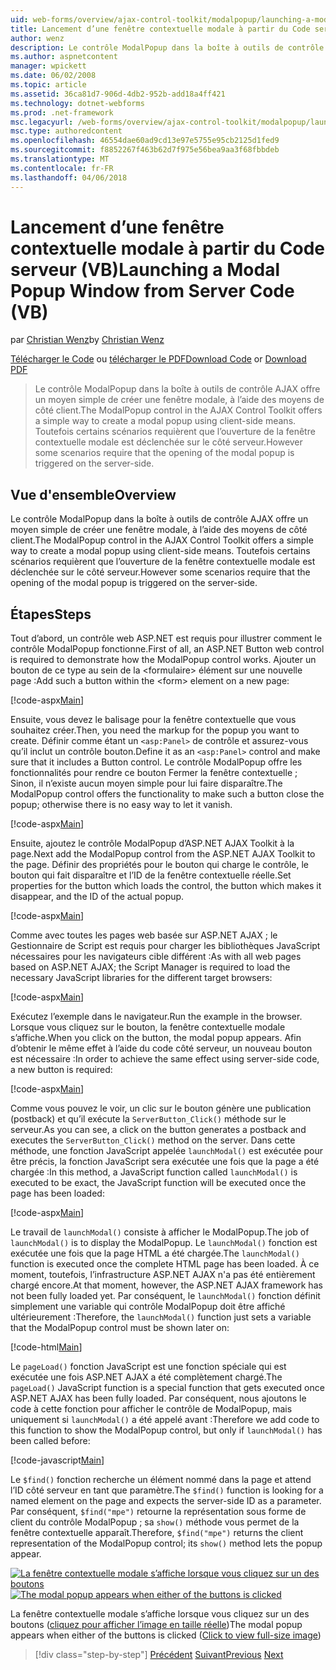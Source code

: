 ```yaml
---
uid: web-forms/overview/ajax-control-toolkit/modalpopup/launching-a-modal-popup-window-from-server-code-vb
title: Lancement d’une fenêtre contextuelle modale à partir du Code serveur (VB) | Documents Microsoft
author: wenz
description: Le contrôle ModalPopup dans la boîte à outils de contrôle AJAX offre un moyen simple de créer une fenêtre modale, à l’aide des moyens de côté client. Toutefois, certains scénarios requièrent que t...
ms.author: aspnetcontent
manager: wpickett
ms.date: 06/02/2008
ms.topic: article
ms.assetid: 36ca81d7-906d-4db2-952b-add18a4ff421
ms.technology: dotnet-webforms
ms.prod: .net-framework
msc.legacyurl: /web-forms/overview/ajax-control-toolkit/modalpopup/launching-a-modal-popup-window-from-server-code-vb
msc.type: authoredcontent
ms.openlocfilehash: 46554dae60ad9cd13e97e5755e95cb2125d1fed9
ms.sourcegitcommit: f8852267f463b62d7f975e56bea9aa3f68fbbdeb
ms.translationtype: MT
ms.contentlocale: fr-FR
ms.lasthandoff: 04/06/2018
---
```

<a name="launching-a-modal-popup-window-from-server-code-vb"></a><span data-ttu-id="c1173-104">Lancement d’une fenêtre contextuelle modale à partir du Code serveur (VB)</span><span class="sxs-lookup"><span data-stu-id="c1173-104">Launching a Modal Popup Window from Server Code (VB)</span></span>
====================
<span data-ttu-id="c1173-105">par [Christian Wenz](https://github.com/wenz)</span><span class="sxs-lookup"><span data-stu-id="c1173-105">by [Christian Wenz](https://github.com/wenz)</span></span>

<span data-ttu-id="c1173-106">[Télécharger le Code](http://download.microsoft.com/download/2/4/0/24052038-f942-4336-905b-b60ae56f0dd5/ModalPopup1.vb.zip) ou [télécharger le PDF](http://download.microsoft.com/download/b/6/a/b6ae89ee-df69-4c87-9bfb-ad1eb2b23373/modalpopup1VB.pdf)</span><span class="sxs-lookup"><span data-stu-id="c1173-106">[Download Code](http://download.microsoft.com/download/2/4/0/24052038-f942-4336-905b-b60ae56f0dd5/ModalPopup1.vb.zip) or [Download PDF](http://download.microsoft.com/download/b/6/a/b6ae89ee-df69-4c87-9bfb-ad1eb2b23373/modalpopup1VB.pdf)</span></span>

> <span data-ttu-id="c1173-107">Le contrôle ModalPopup dans la boîte à outils de contrôle AJAX offre un moyen simple de créer une fenêtre modale, à l’aide des moyens de côté client.</span><span class="sxs-lookup"><span data-stu-id="c1173-107">The ModalPopup control in the AJAX Control Toolkit offers a simple way to create a modal popup using client-side means.</span></span> <span data-ttu-id="c1173-108">Toutefois certains scénarios requièrent que l’ouverture de la fenêtre contextuelle modale est déclenchée sur le côté serveur.</span><span class="sxs-lookup"><span data-stu-id="c1173-108">However some scenarios require that the opening of the modal popup is triggered on the server-side.</span></span>


## <a name="overview"></a><span data-ttu-id="c1173-109">Vue d'ensemble</span><span class="sxs-lookup"><span data-stu-id="c1173-109">Overview</span></span>

<span data-ttu-id="c1173-110">Le contrôle ModalPopup dans la boîte à outils de contrôle AJAX offre un moyen simple de créer une fenêtre modale, à l’aide des moyens de côté client.</span><span class="sxs-lookup"><span data-stu-id="c1173-110">The ModalPopup control in the AJAX Control Toolkit offers a simple way to create a modal popup using client-side means.</span></span> <span data-ttu-id="c1173-111">Toutefois certains scénarios requièrent que l’ouverture de la fenêtre contextuelle modale est déclenchée sur le côté serveur.</span><span class="sxs-lookup"><span data-stu-id="c1173-111">However some scenarios require that the opening of the modal popup is triggered on the server-side.</span></span>

## <a name="steps"></a><span data-ttu-id="c1173-112">Étapes</span><span class="sxs-lookup"><span data-stu-id="c1173-112">Steps</span></span>

<span data-ttu-id="c1173-113">Tout d’abord, un contrôle web ASP.NET est requis pour illustrer comment le contrôle ModalPopup fonctionne.</span><span class="sxs-lookup"><span data-stu-id="c1173-113">First of all, an ASP.NET Button web control is required to demonstrate how the ModalPopup control works.</span></span> <span data-ttu-id="c1173-114">Ajouter un bouton de ce type au sein de la &lt;formulaire&gt; élément sur une nouvelle page :</span><span class="sxs-lookup"><span data-stu-id="c1173-114">Add such a button within the &lt;form&gt; element on a new page:</span></span>

[!code-aspx[Main](launching-a-modal-popup-window-from-server-code-vb/samples/sample1.aspx)]

<span data-ttu-id="c1173-115">Ensuite, vous devez le balisage pour la fenêtre contextuelle que vous souhaitez créer.</span><span class="sxs-lookup"><span data-stu-id="c1173-115">Then, you need the markup for the popup you want to create.</span></span> <span data-ttu-id="c1173-116">Définir comme étant un `<asp:Panel>` de contrôle et assurez-vous qu’il inclut un contrôle bouton.</span><span class="sxs-lookup"><span data-stu-id="c1173-116">Define it as an `<asp:Panel>` control and make sure that it includes a Button control.</span></span> <span data-ttu-id="c1173-117">Le contrôle ModalPopup offre les fonctionnalités pour rendre ce bouton Fermer la fenêtre contextuelle ; Sinon, il n’existe aucun moyen simple pour lui faire disparaître.</span><span class="sxs-lookup"><span data-stu-id="c1173-117">The ModalPopup control offers the functionality to make such a button close the popup; otherwise there is no easy way to let it vanish.</span></span>

[!code-aspx[Main](launching-a-modal-popup-window-from-server-code-vb/samples/sample2.aspx)]

<span data-ttu-id="c1173-118">Ensuite, ajoutez le contrôle ModalPopup d’ASP.NET AJAX Toolkit à la page.</span><span class="sxs-lookup"><span data-stu-id="c1173-118">Next add the ModalPopup control from the ASP.NET AJAX Toolkit to the page.</span></span> <span data-ttu-id="c1173-119">Définir des propriétés pour le bouton qui charge le contrôle, le bouton qui fait disparaître et l’ID de la fenêtre contextuelle réelle.</span><span class="sxs-lookup"><span data-stu-id="c1173-119">Set properties for the button which loads the control, the button which makes it disappear, and the ID of the actual popup.</span></span>

[!code-aspx[Main](launching-a-modal-popup-window-from-server-code-vb/samples/sample3.aspx)]

<span data-ttu-id="c1173-120">Comme avec toutes les pages web basée sur ASP.NET AJAX ; le Gestionnaire de Script est requis pour charger les bibliothèques JavaScript nécessaires pour les navigateurs cible différent :</span><span class="sxs-lookup"><span data-stu-id="c1173-120">As with all web pages based on ASP.NET AJAX; the Script Manager is required to load the necessary JavaScript libraries for the different target browsers:</span></span>

[!code-aspx[Main](launching-a-modal-popup-window-from-server-code-vb/samples/sample4.aspx)]

<span data-ttu-id="c1173-121">Exécutez l’exemple dans le navigateur.</span><span class="sxs-lookup"><span data-stu-id="c1173-121">Run the example in the browser.</span></span> <span data-ttu-id="c1173-122">Lorsque vous cliquez sur le bouton, la fenêtre contextuelle modale s’affiche.</span><span class="sxs-lookup"><span data-stu-id="c1173-122">When you click on the button, the modal popup appears.</span></span> <span data-ttu-id="c1173-123">Afin d’obtenir le même effet à l’aide du code côté serveur, un nouveau bouton est nécessaire :</span><span class="sxs-lookup"><span data-stu-id="c1173-123">In order to achieve the same effect using server-side code, a new button is required:</span></span>

[!code-aspx[Main](launching-a-modal-popup-window-from-server-code-vb/samples/sample5.aspx)]

<span data-ttu-id="c1173-124">Comme vous pouvez le voir, un clic sur le bouton génère une publication (postback) et qu’il exécute la `ServerButton_Click()` méthode sur le serveur.</span><span class="sxs-lookup"><span data-stu-id="c1173-124">As you can see, a click on the button generates a postback and executes the `ServerButton_Click()` method on the server.</span></span> <span data-ttu-id="c1173-125">Dans cette méthode, une fonction JavaScript appelée `launchModal()` est exécutée pour être précis, la fonction JavaScript sera exécutée une fois que la page a été chargée :</span><span class="sxs-lookup"><span data-stu-id="c1173-125">In this method, a JavaScript function called `launchModal()` is executed to be exact, the JavaScript function will be executed once the page has been loaded:</span></span>

[!code-aspx[Main](launching-a-modal-popup-window-from-server-code-vb/samples/sample6.aspx)]

<span data-ttu-id="c1173-126">Le travail de `launchModal()` consiste à afficher le ModalPopup.</span><span class="sxs-lookup"><span data-stu-id="c1173-126">The job of `launchModal()` is to display the ModalPopup.</span></span> <span data-ttu-id="c1173-127">Le `launchModal()` fonction est exécutée une fois que la page HTML a été chargée.</span><span class="sxs-lookup"><span data-stu-id="c1173-127">The `launchModal()` function is executed once the complete HTML page has been loaded.</span></span> <span data-ttu-id="c1173-128">À ce moment, toutefois, l’infrastructure ASP.NET AJAX n'a pas été entièrement chargé encore.</span><span class="sxs-lookup"><span data-stu-id="c1173-128">At that moment, however, the ASP.NET AJAX framework has not been fully loaded yet.</span></span> <span data-ttu-id="c1173-129">Par conséquent, le `launchModal()` fonction définit simplement une variable qui contrôle ModalPopup doit être affiché ultérieurement :</span><span class="sxs-lookup"><span data-stu-id="c1173-129">Therefore, the `launchModal()` function just sets a variable that the ModalPopup control must be shown later on:</span></span>

[!code-html[Main](launching-a-modal-popup-window-from-server-code-vb/samples/sample7.html)]

<span data-ttu-id="c1173-130">Le `pageLoad()` fonction JavaScript est une fonction spéciale qui est exécutée une fois ASP.NET AJAX a été complètement chargé.</span><span class="sxs-lookup"><span data-stu-id="c1173-130">The `pageLoad()` JavaScript function is a special function that gets executed once ASP.NET AJAX has been fully loaded.</span></span> <span data-ttu-id="c1173-131">Par conséquent, nous ajoutons le code à cette fonction pour afficher le contrôle de ModalPopup, mais uniquement si `launchModal()` a été appelé avant :</span><span class="sxs-lookup"><span data-stu-id="c1173-131">Therefore we add code to this function to show the ModalPopup control, but only if `launchModal()` has been called before:</span></span>

[!code-javascript[Main](launching-a-modal-popup-window-from-server-code-vb/samples/sample8.js)]

<span data-ttu-id="c1173-132">Le `$find()` fonction recherche un élément nommé dans la page et attend l’ID côté serveur en tant que paramètre.</span><span class="sxs-lookup"><span data-stu-id="c1173-132">The `$find()` function is looking for a named element on the page and expects the server-side ID as a parameter.</span></span> <span data-ttu-id="c1173-133">Par conséquent, `$find("mpe")` retourne la représentation sous forme de client du contrôle ModalPopup ; sa `show()` méthode vous permet de la fenêtre contextuelle apparaît.</span><span class="sxs-lookup"><span data-stu-id="c1173-133">Therefore, `$find("mpe")` returns the client representation of the ModalPopup control; its `show()` method lets the popup appear.</span></span>


<span data-ttu-id="c1173-134">[![La fenêtre contextuelle modale s’affiche lorsque vous cliquez sur un des boutons](launching-a-modal-popup-window-from-server-code-vb/_static/image2.png)](launching-a-modal-popup-window-from-server-code-vb/_static/image1.png)</span><span class="sxs-lookup"><span data-stu-id="c1173-134">[![The modal popup appears when either of the buttons is clicked](launching-a-modal-popup-window-from-server-code-vb/_static/image2.png)](launching-a-modal-popup-window-from-server-code-vb/_static/image1.png)</span></span>

<span data-ttu-id="c1173-135">La fenêtre contextuelle modale s’affiche lorsque vous cliquez sur un des boutons ([cliquez pour afficher l’image en taille réelle](launching-a-modal-popup-window-from-server-code-vb/_static/image3.png))</span><span class="sxs-lookup"><span data-stu-id="c1173-135">The modal popup appears when either of the buttons is clicked ([Click to view full-size image](launching-a-modal-popup-window-from-server-code-vb/_static/image3.png))</span></span>

> [!div class="step-by-step"]
> <span data-ttu-id="c1173-136">[Précédent](positioning-a-modalpopup-cs.md)
> [Suivant](using-modalpopup-with-a-repeater-control-vb.md)</span><span class="sxs-lookup"><span data-stu-id="c1173-136">[Previous](positioning-a-modalpopup-cs.md)
[Next](using-modalpopup-with-a-repeater-control-vb.md)</span></span>
